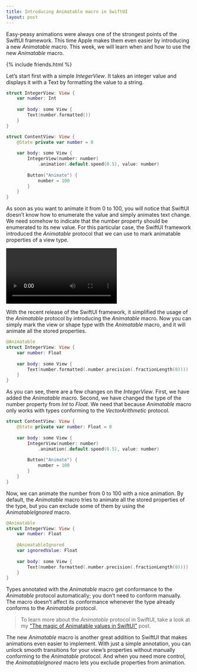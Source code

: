 ```yaml
---
title: Introducing Animatable macro in SwiftUI
layout: post
---
```


Easy-peasy animations were always one of the strongest points of the SwiftUI framework. This time Apple makes them even easier by introducing a new *Animatable* macro. This week, we will learn when and how to use the new *Animatable* macro.

{% include friends.html %}

Let’s start first with a simple *IntegerView*. It takes an integer value and displays it with a Text by formatting the value to a string.

```swift
struct IntegerView: View {
    var number: Int
    
    var body: some View {
        Text(number.formatted())
    }
}

struct ContentView: View {
    @State private var number = 0
    
    var body: some View {
        IntegerView(number: number)
            .animation(.default.speed(0.5), value: number)
        
        Button("Animate") {
            number = 100
        }
    }
}
```

As soon as you want to animate it from 0 to 100, you will notice that SwiftUI doesn’t know how to enumerate the value and simply animates text change. We need somehow to indicate that the number property should be enumerated to its new value. For this particular case, the SwiftUI framework introduced the *Animatable* protocol that we can use to mark animatable properties of a view type.

![video](/public/am.mp4)

With the recent release of the SwiftUI framework, it simplified the usage of the *Animatable* protocol by introducing the *Animatable* macro. Now you can simply mark the view or shape type with the *Animatable* macro, and it will animate all the stored properties.

```swift
@Animatable
struct IntegerView: View {
    var number: Float
    
    var body: some View {
        Text(number.formatted(.number.precision(.fractionLength(0))))
    }
}
```

As you can see, there are a few changes on the *IntegerView*. First, we have added the *Animatable* macro. Second, we have changed the type of the number property from *Int* to *Float*. We need that because *Animatable* macro only works with types conforming to the *VectorArithmetic* protocol.

```swift
struct ContentView: View {
    @State private var number: Float = 0
    
    var body: some View {
        IntegerView(number: number)
            .animation(.default.speed(0.5), value: number)
        
        Button("Animate") {
            number = 100
        }
    }
}
```

Now, we can animate the number from 0 to 100 with a nice animation. By default, the *Animatable* macro tries to animate all the stored properties of the type, but you can exclude some of them by using the *AnimatableIgnored* macro.

```swift
@Animatable
struct IntegerView: View {
    var number: Float
    
    @AnimatableIgnored
    var ignoredValue: Float
    
    var body: some View {
        Text(number.formatted(.number.precision(.fractionLength(0))))
    }
}
```

Types annotated with the *Animatable* macro get conformance to the *Animatable* protocol automatically; you don’t need to conform manually. The macro doesn’t affect its conformance whenever the type already conforms to the *Animatable* protocol.

> To learn more about the *Animatable* protocol in SwiftUI, take a look at my ["The magic of Animatable values in SwiftUI"](/2020/06/17/the-magic-of-animatable-values-in-swiftui/) post.

The new *Animatable* macro is another great addition to SwiftUI that makes animations even easier to implement. With just a simple annotation, you can unlock smooth transitions for your view’s properties without manually conforming to the *Animatable* protocol. And when you need more control, the *AnimatableIgnored* macro lets you exclude properties from animation. 
